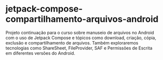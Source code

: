 # jetpack-compose-compartilhamento-arquivos-android
Projeto continuação para o curso sobre manuseio de arquivos no Android com o uso de Jetpack Compose e tópicos como download, criação, cópia, exclusão e compartilhamento de arquivos. Também exploraremos tecnologias como ShareSheet, FileProvider, SAF e Permissões de Escrita em diferentes versões do Android.
